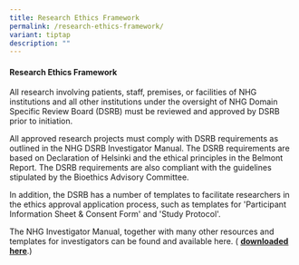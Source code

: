 ```yaml
---
title: Research Ethics Framework
permalink: /research-ethics-framework/
variant: tiptap
description: ""
---
```

<h4><strong>Research Ethics Framework</strong></h4>
<p>All research involving patients, staff, premises, or facilities of NHG
institutions and all other institutions under the oversight of NHG Domain
Specific Review Board (DSRB) must be reviewed and approved by DSRB prior
to initiation.</p>
<p>All approved research projects must comply with DSRB requirements as outlined
in the NHG DSRB Investigator Manual. The DSRB requirements are based on
Declaration of Helsinki and the ethical principles in the Belmont Report.
The DSRB requirements are also compliant with the guidelines stipulated
by the Bioethics Advisory Committee.</p>
<p>In addition, the DSRB has a number of templates to facilitate researchers
in the ethics approval application process, such as templates for 'Participant
Information Sheet &amp; Consent Form' and 'Study Protocol'.&nbsp;</p>
<p>The NHG Investigator Manual, together with many other resources and templates
for investigators can be found and available here. ( <strong><a href="https://www.research.nhg.com.sg/wps/wcm/connect/romp/nhgromp/resources" rel="noopener noreferrer nofollow" target="_blank"><u>downloaded here</u></a></strong>.)</p>
<p></p>